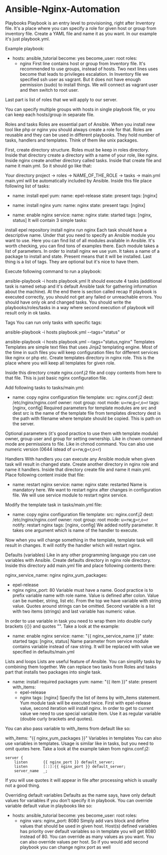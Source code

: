 # Ansible-Nginx-Automation
Playbooks
Playbook is an entry level to provisioning, right after Inventory file. It's a place where you can specify a role for given host or group from inventory file. Create a YAML file and name it as you want. In our example it's just playbook.yml.

Example playbook:

- hosts: ansible_tutorial
  become: yes
  become_user: root
  roles:
   - nginx
First line contains host or group from Inventory file. It's recommended to use groups, instead of hosts. Two next lines uses become that leads to privileges escalation. In Inventory file we specified ssh user as vagrant. But it does not have enough permission (sudo) to install things. We will connect as vagrant user and then switch to root user.

Last part is list of roles that we will apply to our server.

You can specify multiple groups with hosts in single playbook file, or you can keep each hosts/group in separate file.

Roles and tasks
Roles are essential part of Ansible. When you install new tool like php or nginx you should always create a role for that. Roles are reusable and they can be used in different playbooks. They hold number of tasks, handlers and templates. Think of them like unix packages.

First, create directory structure. Roles must be keep in roles directory. Inside that directory create a directory with a name of your role, like nginx. Inside nginx create another directory called tasks. Inside that create file and name it main.yml. So it should go like that:

Your directory project -> roles -> NAME_OF_THE_ROLE -> tasks -> main.yml
main.yml will be automatically included by Ansible. Inside this file place following list of tasks:

- name: install epel
  yum:
    name: epel-release
    state: present
  tags: [nginx]

- name: install nginx
  yum:
    name: nginx
    state: present
  tags: [nginx]

- name: enable nginx
  service:
    name: nginx
    state: started
  tags: [nginx, status]
It will contain 3 simple tasks:

install epel repository
install nginx
run nginx
Each task should have a descriptive name. Under that you need to specify an Ansible module you want to use. Here you can find list of all modules available in Ansible. It's worth checking, you can find tons of examples there. Each module takes a list of parameters. In order to install nginx we use yum. It takes a name of a package to install and state. Present means that it will be installed. Last thing is a list of tags. They are optional but it's nice to have them.

Execute following command to run a playbook:

ansible-playbook -i hosts playbook.yml
It should execute 4 tasks (additional task is named setup and it's default Ansible task for gathering information about the machine). At the end there is section called recap If playbook is executed correctly, you should not get any failed or unreachable errors. You should have only ok and changed tasks. You should write the playbooks/roles/tasks in a way where second execution of playbook will result only in ok tasks.

Tags
You can run only tasks with specific tags:

ansible-playbook -i hosts playbook.yml --tags="status"
or

ansible-playbook -i hosts playbook.yml --tags="status,nginx"
Templates
Templates are simple text files that uses Jinja2 templating engine. Most of the time in such files you will keep configuration files for different services like nginx or php etc. Create templates directory in nginx role. This is the place where you will keep all templates for given role.

Inside this directory create nginx.conf.j2 file and copy contents from here to that file. This is just basic nginx configuration file.

Add following tasks to tasks/main.yml:

- name: copy nginx configuration file
  template:
    src: nginx.conf.j2
    dest: /etc/nginx/nginx.conf
    owner: root
    group: root
    mode: u=rw,g=r,o=r
  tags: [nginx, config]
Required parameters for template modules are src and dest src is the name of the template file from templates directory dest is the path with filename where template should be copied. This is path on the server.

Optional parameters (it's good practice to use them with template module) owner, group user and group for setting ownership. Like in chown command mode are permissions to file. Like in chmod command. You can also use numeric version (0644 istead of u=rw,g=r,o=r)

Handlers
With handlers you can execute any Ansible module when given task will result in changed state. Create another directory in nginx role and name it handlers. Inside that directory create file and name it main.yml. Place following content inside that file:

- name: restart nginx
  service:
    name: nginx
    state: restarted
Name is mandatory here. We want to restart nginx after changes in configuration file. We will use service module to restart nginx service.

Modify the template task in tasks/main.yml file:

- name: copy nginx configuration file
  template:
    src: nginx.conf.j2
    dest: /etc/nginx/nginx.conf
    owner: root
    group: root
    mode: u=rw,g=r,o=r
  notify: restart nginx
  tags: [nginx, config]
We added notify parameter. It takes one argument which is name of the handler to execute.

Now when you will change something in the template, template task will result in changes. It will notify the handler which will restart nginx.

Defaults (variables)
Like in any other programming language you can use variables with Ansible. Create defaults directory in nginx role directory. Inside this directory add main.yml file and place following contents there:

nginx_service_name: nginx
nginx_yum_packages:
 - epel-release
 - nginx
nginx_port: 80
Variable must have a name. Good practice is to prefix variable name with role name. Value is defined after colon. Value can be number, string, list etc. From the top we have variable with string value. Quotes around strings can be omitted. Second variable is a list with two items (strings) and last variable has numeric value.

In order to use variable in task you need to wrap them into double curly brackets {{}} and quotes "". Take a look at the example:

- name: enable nginx
  service:
    name: "{{ nginx_service_name }}"
    state: started
  tags: [nginx, status]
Name parameter from service module contains variable instead of raw string. It will be replaced with value we specified in defaults/main.yml

Lists and loops
Lists are useful feature of Ansible. You can simplify tasks by combining them together. We can replace two tasks from Roles and tasks part that installs two packages into single task.

- name: install required packages
  yum:
    name: "{{ item }}"
    state: present
  with_items:
   - epel-release
   - nginx
  tags: [nginx]
Specify the list of items by with_items statement. Yum module task will be executed twice. First with epel-release value, second iteration will install nginx. In order to get to current value we need to use special variable item. Use it as regular variable (double curly brackets and quotes).

You can also pass variable to with_items from default like so:

with_items: "{{ nginx_yum_packages }}"
Variables in templates
You can also use variables in templates. Usage is similar like in tasks, but you need to omit quotes here. Take a look at the example taken from nginx.conf.j2:

    server {
        listen       {{ nginx_port }} default_server;
        listen       [::]:{{ nginx_port }} default_server;
        server_name  _;
If you will use quotes it will appear in file after processing which is usually not a good thing.

Overriding default variables
Defaults as the name says, have only default values for variables if you don't specify it in playbook. You can override variable default value in playbooks like so:

- hosts: ansible_tutorial
  become: yes
  become_user: root
  roles:
   - nginx
  vars:
   nginx_port: 8080
Simply add vars block and define values that should be used in given host. Host(s) defined variables has priority over default variables so in template you will get 8080 instead of 80. You can override as many values as you want. You can also override values per host. So if you would add second playbook you can change nginx port as well
